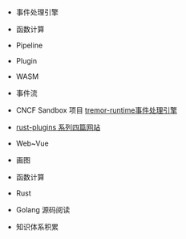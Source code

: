 ##  
* 事件处理引擎
* 函数计算




* Pipeline
* Plugin
* WASM
* 事件流



* CNCF Sandbox 项目 [tremor-runtime事件处理引擎](https://nullderef.com/blog/plugin-dynload/)
* [rust-plugins 系列四篇网站](https://nullderef.com/series/rust-plugins/)




* Web~Vue
* 画图
* 函数计算
* Rust
* Golang 源码阅读
* 知识体系积累


